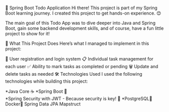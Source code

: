 📝 Spring Boot Todo Application
Hi there! This project is part of my Spring Boot learning journey. I created this project to get hands-on experience. 😊

The main goal of this Todo App was to dive deeper into Java and Spring Boot, gain some backend development skills, and of course, have a fun little project to show for it!

🚀 What This Project Does
Here’s what I managed to implement in this project:

👤 User registration and login system
📋 Individual task management for each user
✅ Ability to mark tasks as completed or pending
🗑️ Update and delete tasks as needed
🛠️ Technologies Used
I used the following technologies while building this project:

*Java Core ☕
*Spring Boot 🌱  
*Spring Security with JWT - Because security is key! 🔐
*PostgreSQL🐘 
Docker🐳
Spring Data JPA
Mapstruct 
